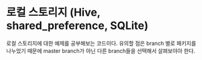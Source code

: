 # 로컬 스토리지 (Hive, shared_preference, SQLite)

로컬 스토리지에 대한 예제를 공부해보는 코드이다. 유의할 점은 branch 별로 패키지를 나누었기 때문에 master branch가 아닌 다른 branch들을 선택해서 살펴보야아 한다.